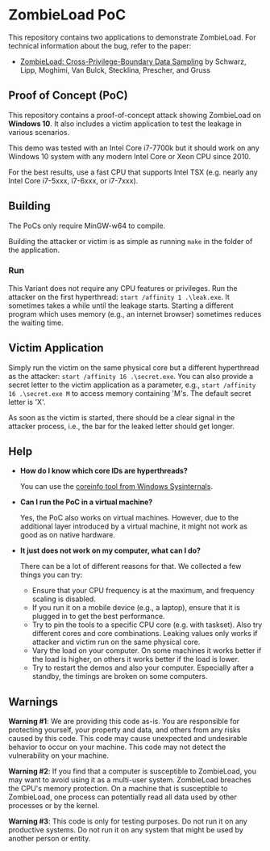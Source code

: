 # ZombieLoad PoC

This repository contains two applications to demonstrate ZombieLoad. For technical information about the bug, refer to the paper:

* [ZombieLoad: Cross-Privilege-Boundary Data Sampling](https://zombieload.com/zombieload.pdf) by Schwarz, Lipp, Moghimi, Van Bulck, Stecklina, Prescher, and Gruss

## Proof of Concept (PoC)

This repository contains a proof-of-concept attack showing ZombieLoad on **Windows 10**. It also includes a victim application to test the leakage in various scenarios. 

This demo was tested with an Intel Core i7-7700k but it should work on any Windows 10 system with any modern Intel Core or Xeon CPU since 2010. 

For the best results, use a fast CPU that supports Intel TSX (e.g. nearly any Intel Core i7-5xxx, i7-6xxx, or i7-7xxx). 

## Building

The PoCs only require MinGW-w64 to compile. 

Building the attacker or victim is as simple as running `make` in the folder of the application. 

### Run

This Variant does not require any CPU features or privileges. 
Run the attacker on the first hyperthread: `start /affinity 1 .\leak.exe`. It sometimes takes a while until the leakage starts. Starting a different program which uses memory (e.g., an internet browser) sometimes reduces the waiting time. 

## Victim Application

Simply run the victim on the same physical core but a different hyperthread as the attacker: `start /affinity 16 .\secret.exe`. You can also provide a secret letter to the victim application as a parameter, e.g., `start /affinity 16 .\secret.exe M` to access memory containing 'M's. The default secret letter is 'X'. 

As soon as the victim is started, there should be a clear signal in the attacker process, i.e., the bar for the leaked letter should get longer. 

## Help

* **How do I know which core IDs are hyperthreads?**
 
    You can use the [coreinfo tool from Windows Sysinternals](https://docs.microsoft.com/en-us/sysinternals/downloads/coreinfo). 

* **Can I run the PoC in a virtual machine?**

    Yes, the PoC also works on virtual machines. However, due to the additional layer introduced by a virtual machine, it might not work as good as on native hardware. 

* **It just does not work on my computer, what can I do?**

    There can be a lot of different reasons for that. We collected a few things you can try:
    
    * Ensure that your CPU frequency is at the maximum, and frequency scaling is disabled.
    * If you run it on a mobile device (e.g., a laptop), ensure that it is plugged in to get the best performance.
    * Try to pin the tools to a specific CPU core (e.g. with taskset). Also try different cores and core combinations. Leaking values only works if attacker and victim run on the same physical core. 
    * Vary the load on your computer. On some machines it works better if the load is higher, on others it works better if the load is lower.
    * Try to restart the demos and also your computer. Especially after a standby, the timings are broken on some computers. 

## Warnings
**Warning #1**: We are providing this code as-is. You are responsible for protecting yourself, your property and data, and others from any risks caused by this code. This code may cause unexpected and undesirable behavior to occur on your machine. This code may not detect the vulnerability on your machine.

**Warning #2**: If you find that a computer is susceptible to ZombieLoad, you may want to avoid using it as a multi-user system. ZombieLoad breaches the CPU's memory protection. On a machine that is susceptible to ZombieLoad, one process can potentially read all data used by other processes or by the kernel.

**Warning #3**: This code is only for testing purposes. Do not run it on any productive systems. Do not run it on any system that might be used by another person or entity.
